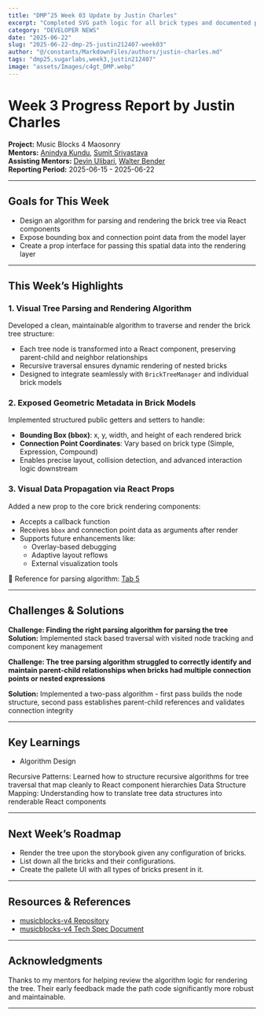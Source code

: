 ```yaml
---
title: "DMP’25 Week 03 Update by Justin Charles"
excerpt: "Completed SVG path logic for all brick types and documented props and rendering states"
category: "DEVELOPER NEWS"
date: "2025-06-22"
slug: "2025-06-22-dmp-25-justin212407-week03"
author: "@/constants/MarkdownFiles/authors/justin-charles.md"
tags: "dmp25,sugarlabs,week3,justin212407"
image: "assets/Images/c4gt_DMP.webp"
---
```


<!-- markdownlint-disable -->

# Week 3 Progress Report by Justin Charles

**Project:** Music Blocks 4 Maosonry  
**Mentors:** [Anindya Kundu](https://github.com/meganindya/), [Sumit Srivastava](https://github.com/sum2it)  
**Assisting Mentors:** [Devin Ulibari](https://github.com/pikurasa/), [Walter Bender](https://github.com/walterbender)  
**Reporting Period:** 2025-06-15 - 2025-06-22  

---


## Goals for This Week

- Design an algorithm for parsing and rendering the brick tree via React components  
- Expose bounding box and connection point data from the model layer  
- Create a prop interface for passing this spatial data into the rendering layer  

---

## This Week’s Highlights

### 1. **Visual Tree Parsing and Rendering Algorithm**

Developed a clean, maintainable algorithm to traverse and render the brick tree structure:
- Each tree node is transformed into a React component, preserving parent-child and neighbor relationships
- Recursive traversal ensures dynamic rendering of nested bricks
- Designed to integrate seamlessly with `BrickTreeManager` and individual brick models

### 2. **Exposed Geometric Metadata in Brick Models**

Implemented structured public getters and setters to handle:
- **Bounding Box (bbox)**: x, y, width, and height of each rendered brick
- **Connection Point Coordinates**: Vary based on brick type (Simple, Expression, Compound)
- Enables precise layout, collision detection, and advanced interaction logic downstream

### 3. **Visual Data Propagation via React Props**

Added a new prop to the core brick rendering components:
- Accepts a callback function
- Receives `bbox` and connection point data as arguments after render
- Supports future enhancements like:
  - Overlay-based debugging
  - Adaptive layout reflows
  - External visualization tools

📄 Reference for parsing algorithm: [Tab 5](https://docs.google.com/document/d/1C0t4iSze2eDEv6lWbloK3MnvJgAa6HvmXmk2sQ0lCZs/edit?tab=t.99d6uc7vheda)

---

## Challenges & Solutions

**Challenge: Finding the right parsing algorithm for parsing the tree**   
**Solution:** Implemented stack based traversal with visited node tracking and component key management

**Challenge:  The tree parsing algorithm struggled to correctly identify and maintain parent-child relationships when bricks had multiple connection points or nested expressions**  

**Solution:** Implemented a two-pass algorithm - first pass builds the node structure, second pass establishes parent-child references and validates connection integrity

---

## Key Learnings

- Algorithm Design

Recursive Patterns: Learned how to structure recursive algorithms for tree traversal that map cleanly to React component hierarchies
Data Structure Mapping: Understanding how to translate tree data structures into renderable React components

---

## Next Week’s Roadmap

- Render the tree upon the storybook given any configuration of bricks.
- List down all the bricks and their configurations.
- Create the pallete UI with all types of bricks present in it.

---

## Resources & References

- [musicblocks-v4 Repository](https://github.com/sugarlabs/musicblocks-v4)  
- [musicblocks-v4 Tech Spec Document](https://docs.google.com/document/d/1C0t4iSze2eDEv6lWbloK3MnvJgAa6HvmXmk2sQ0lCZs/edit?tab=t.0#heading=h.gtbrgbbwfht3)
---

## Acknowledgments

Thanks to my mentors for helping review the algorithm logic for rendering the tree. Their early feedback made the path code significantly more robust and maintainable.

---

